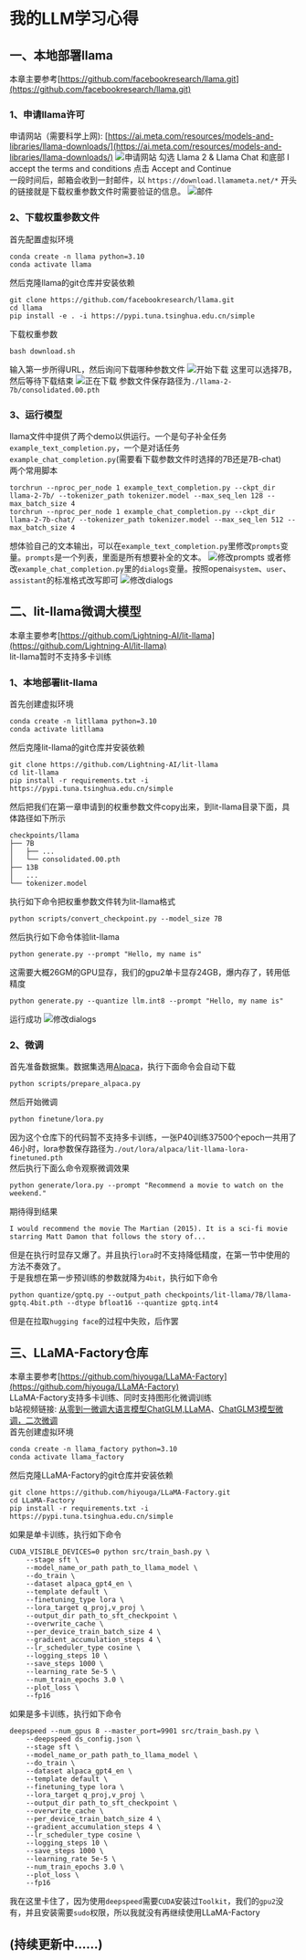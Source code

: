 # 我的LLM学习心得

## 一、本地部署llama
本章主要参考[https://github.com/facebookresearch/llama.git](https://github.com/facebookresearch/llama.git)
### 1、申请llama许可
申请网站（需要科学上网): [https://ai.meta.com/resources/models-and-libraries/llama-downloads/](https://ai.meta.com/resources/models-and-libraries/llama-downloads/)
![申请网站](images/applying-web.jpg)
勾选 Llama 2 & Llama Chat 和底部 I accept the terms and conditions 点击 Accept and Continue  
一段时间后，邮箱会收到一封邮件，以 `https://download.llamameta.net/*` 开头的链接就是下载权重参数文件时需要验证的信息。
![邮件](images/applying-url.jpg)
### 2、下载权重参数文件
首先配置虚拟环境
```
conda create -n llama python=3.10
conda activate llama
```
然后克隆llama的git仓库并安装依赖
```
git clone https://github.com/facebookresearch/llama.git 
cd llama
pip install -e . -i https://pypi.tuna.tsinghua.edu.cn/simple
```
下载权重参数
```commandline
bash download.sh
```
输入第一步所得URL，然后询问下载哪种参数文件
![开始下载](images/download.jpg)
这里可以选择7B，然后等待下载结束
![正在下载](images/downloading.jpg)
参数文件保存路径为`./llama-2-7b/consolidated.00.pth`
### 3、运行模型
llama文件中提供了两个demo以供运行。一个是句子补全任务`example_text_completion.py`，一个是对话任务 `example_chat_completion.py`(需要看下载参数文件时选择的7B还是7B-chat)  
两个常用脚本
```commandline
torchrun --nproc_per_node 1 example_text_completion.py --ckpt_dir llama-2-7b/ --tokenizer_path tokenizer.model --max_seq_len 128 --max_batch_size 4
torchrun --nproc_per_node 1 example_chat_completion.py --ckpt_dir llama-2-7b-chat/ --tokenizer_path tokenizer.model --max_seq_len 512 --max_batch_size 4
```
想体验自己的文本输出，可以在`example_text_completion.py`里修改`prompts`变量。`prompts`是一个列表，里面是所有想要补全的文本。
![修改prompts](images/prompts.jpg)
或者修改`example_chat_completion.py`里的`dialogs`变量。按照openai`system`、`user`、`assistant`的标准格式改写即可
![修改dialogs](images/dialogs.jpg)

## 二、lit-llama微调大模型
本章主要参考[https://github.com/Lightning-AI/lit-llama](https://github.com/Lightning-AI/lit-llama)  
lit-llama暂时不支持多卡训练
### 1、本地部署lit-llama
首先创建虚拟环境
```
conda create -n litllama python=3.10
conda activate litllama
```
然后克隆lit-llama的git仓库并安装依赖
```
git clone https://github.com/Lightning-AI/lit-llama
cd lit-llama
pip install -r requirements.txt -i https://pypi.tuna.tsinghua.edu.cn/simple
```
然后把我们在第一章申请到的权重参数文件copy出来，到lit-llama目录下面，具体路径如下所示
```commandline
checkpoints/llama
├── 7B
│   ├── ...
│   └── consolidated.00.pth
├── 13B
│   ...
└── tokenizer.model
```
执行如下命令把权重参数文件转为lit-llama格式
```commandline
python scripts/convert_checkpoint.py --model_size 7B
```
然后执行如下命令体验lit-llama
```commandline
python generate.py --prompt "Hello, my name is"
```
这需要大概26GM的GPU显存，我们的gpu2单卡显存24GB，爆内存了，转用低精度
```commandline
python generate.py --quantize llm.int8 --prompt "Hello, my name is"
```
运行成功
![修改dialogs](images/lit-llama.jpg)
### 2、微调
首先准备数据集。数据集选用[Alpaca](https://github.com/tatsu-lab/stanford_alpaca)，执行下面命令会自动下载
```commandline
python scripts/prepare_alpaca.py
```
然后开始微调
```commandline
python finetune/lora.py
```
因为这个仓库下的代码暂不支持多卡训练，一张P40训练37500个epoch一共用了46小时，lora参数保存路径为`./out/lora/alpaca/lit-llama-lora-finetuned.pth`  
然后执行下面么命令观察微调效果
```commandline
python generate/lora.py --prompt "Recommend a movie to watch on the weekend."
```
期待得到结果
```commandline
I would recommend the movie The Martian (2015). It is a sci-fi movie starring Matt Damon that follows the story of...
```
但是在执行时显存又爆了。并且执行`lora`时不支持降低精度，在第一节中使用的方法不奏效了。  
于是我想在第一步预训练的参数就降为`4bit`，执行如下命令
```commandline
python quantize/gptq.py --output_path checkpoints/lit-llama/7B/llama-gptq.4bit.pth --dtype bfloat16 --quantize gptq.int4
```
但是在拉取`hugging face`的过程中失败，后作罢

## 三、LLaMA-Factory仓库
本章主要参考[https://github.com/hiyouga/LLaMA-Factory](https://github.com/hiyouga/LLaMA-Factory)  
LLaMA-Factory支持多卡训练、同时支持图形化微调训练  
b站视频链接: [从零到一微调大语言模型ChatGLM,LLaMA](https://www.bilibili.com/video/BV1oH4y1R7xi)、[ChatGLM3模型微调，二次微调](https://www.bilibili.com/video/BV1Hw411B75j/)  
首先创建虚拟环境
```commandline
conda create -n llama_factory python=3.10
conda activate llama_factory
```
然后克隆LLaMA-Factory的git仓库并安装依赖
```commandline
git clone https://github.com/hiyouga/LLaMA-Factory.git
cd LLaMA-Factory
pip install -r requirements.txt -i https://pypi.tuna.tsinghua.edu.cn/simple
```
如果是单卡训练，执行如下命令
```commandline
CUDA_VISIBLE_DEVICES=0 python src/train_bash.py \
    --stage sft \
    --model_name_or_path path_to_llama_model \
    --do_train \
    --dataset alpaca_gpt4_en \
    --template default \
    --finetuning_type lora \
    --lora_target q_proj,v_proj \
    --output_dir path_to_sft_checkpoint \
    --overwrite_cache \
    --per_device_train_batch_size 4 \
    --gradient_accumulation_steps 4 \
    --lr_scheduler_type cosine \
    --logging_steps 10 \
    --save_steps 1000 \
    --learning_rate 5e-5 \
    --num_train_epochs 3.0 \
    --plot_loss \
    --fp16
```
如果是多卡训练，执行如下命令
```commandline
deepspeed --num_gpus 8 --master_port=9901 src/train_bash.py \
    --deepspeed ds_config.json \
    --stage sft \
    --model_name_or_path path_to_llama_model \
    --do_train \
    --dataset alpaca_gpt4_en \
    --template default \
    --finetuning_type lora \
    --lora_target q_proj,v_proj \
    --output_dir path_to_sft_checkpoint \
    --overwrite_cache \
    --per_device_train_batch_size 4 \
    --gradient_accumulation_steps 4 \
    --lr_scheduler_type cosine \
    --logging_steps 10 \
    --save_steps 1000 \
    --learning_rate 5e-5 \
    --num_train_epochs 3.0 \
    --plot_loss \
    --fp16
```
我在这里卡住了，因为使用`deepspeed`需要`CUDA`安装过`Toolkit`，我们的`gpu2`没有，并且安装需要`sudo`权限，所以我就没有再继续使用LLaMA-Factory

## (持续更新中......)